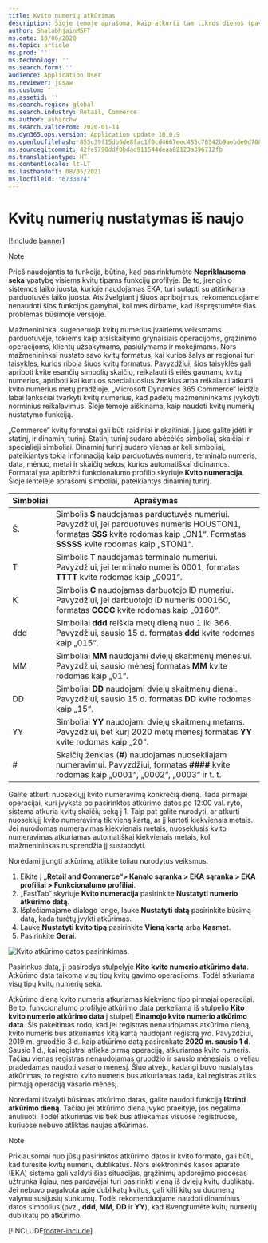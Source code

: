 ```yaml
---
title: Kvito numerių atkūrimas
description: Šioje temoje aprašoma, kaip atkurti tam tikros dienos (pavyzdžiui, per mokestinius metus ar kalendorinius metus) kvitų numerius, kurie yra naudojami įvairiems veiksmams.
author: ShalabhjainMSFT
ms.date: 10/06/2020
ms.topic: article
ms.prod: ''
ms.technology: ''
ms.search.form: ''
audience: Application User
ms.reviewer: josaw
ms.custom: ''
ms.assetid: ''
ms.search.region: global
ms.search.industry: Retail, Commerce
ms.author: asharchw
ms.search.validFrom: 2020-01-14
ms.dyn365.ops.version: Application update 10.0.9
ms.openlocfilehash: 855c39f15db6de8fac1f0cd4667eec485c70542b9aebde0d7085e2703f4609bb
ms.sourcegitcommit: 42fe9790ddf0bdad911544deaa82123a396712fb
ms.translationtype: HT
ms.contentlocale: lt-LT
ms.lasthandoff: 08/05/2021
ms.locfileid: "6733874"
---
```

# <a name="reset-receipt-numbers"></a>Kvitų numerių nustatymas iš naujo 

[!include [banner](includes/banner.md)]

> [!NOTE]
> Prieš naudojantis ta funkcija, būtina, kad pasirinktumėte **Nepriklausoma seka** ypatybę visiems kvitų tipams funkcijų profilyje. Be to, įrenginio sistemos laiko juosta, kurioje naudojamas EKA, turi sutapti su atitinkama parduotuvės laiko juosta. Atsižvelgiant į šiuos apribojimus, rekomenduojame nenaudoti šios funkcijos gamybai, kol mes dirbame, kad išspręstumėte šias problemas būsimoje versijoje. 

Mažmenininkai sugeneruoja kvitų numerius įvairiems veiksmams parduotuvėje, tokiems kaip atsiskaitymo grynaisiais operacijoms, grąžinimo operacijoms, klientų užsakymams, pasiūlymams ir mokėjimams. Nors mažmenininkai nustato savo kvitų formatus, kai kurios šalys ar regionai turi taisykles, kurios riboja šiuos kvitų formatus. Pavyzdžiui, šios taisyklės gali apriboti kvite esančių simbolių skaičių, reikalauti iš eilės gaunamų kvitų numerius, apriboti kai kuriuos specialiuosius ženklus arba reikalauti atkurti kvito numerius metų pradžioje. „Microsoft Dynamics 365 Commerce“ leidžia labai lanksčiai tvarkyti kvitų numerius, kad padėtų mažmenininkams įvykdyti norminius reikalavimus. Šioje temoje aiškinama, kaip naudoti kvitų numerių nustatymo funkciją.

„Commerce“ kvitų formatai gali būti raidiniai ir skaitiniai. Į juos galite įdėti ir statinį, ir dinaminį turinį. Statinį turinį sudaro abėcėlės simboliai, skaičiai ir specialieji simboliai. Dinaminį turinį sudaro vienas ar keli simboliai, pateikiantys tokią informaciją kaip parduotuvės numeris, terminalo numeris, data, mėnuo, metai ir skaičių sekos, kurios automatiškai didinamos. Formatai yra apibrėžti funkcionalumo profilio skyriuje **Kvito numeracija**. Šioje lentelėje aprašomi simboliai, pateikiantys dinaminį turinį.

| Simboliai | Aprašymas |
|------------|-------------|
| Š.          | Simbolis **S** naudojamas parduotuvės numeriui. Pavyzdžiui, jei parduotuvės numeris HOUSTON1, formatas **SSS** kvite rodomas kaip „ON1“. Formatas **SSSSS** kvite rodomas kaip „STON1“. |
| T          | Simbolis **T** naudojamas terminalo numeriui. Pavyzdžiui, jei terminalo numeris 0001, formatas **TTTT** kvite rodomas kaip „0001“. |
| K          | Simbolis **C** naudojamas darbuotojo ID numeriui. Pavyzdžiui, jei darbuotojo ID numeris 000160, formatas **CCCC** kvite rodomas kaip „0160“. |
| ddd        | Simboliai **ddd** reiškia metų dieną nuo 1 iki 366. Pavyzdžiui, sausio 15 d. formatas **ddd** kvite rodomas kaip „015“. |
| MM         | Simboliai **MM** naudojami dviejų skaitmenų mėnesiui. Pavyzdžiui, sausio mėnesį formatas **MM** kvite rodomas kaip „01“. |
| DD         | Simboliai **DD** naudojami dviejų skaitmenų dienai. Pavyzdžiui, sausio 15 d. formatas **DD** kvite rodomas kaip „15“. |
| YY         | Simboliai **YY** naudojami dviejų skaitmenų metams. Pavyzdžiui, bet kurį 2020 metų mėnesį formatas **YY** kvite rodomas kaip „20“. |
| \#         | Skaičių ženklas (**\#**) naudojamas nuosekliajam numeravimui. Pavyzdžiui, formatas **####** kvite rodomas kaip „0001“, „0002“, „0003“ ir t. t. |

Galite atkurti nuoseklųjį kvito numeravimą konkrečią dieną. Tada pirmajai operacijai, kuri įvyksta po pasirinktos atkūrimo datos po 12:00 val. ryto, sistema atkuria kvitų skaičių seką į 1. Taip pat galite nurodyti, ar atkurti nuoseklųjį kvito numeravimą tik vieną kartą, ar jį kartoti kiekvienais metais. Jei nurodomas numeravimas kiekvienais metais, nuoseklusis kvito numeravimas atkuriamas automatiškai kiekvienais metais, kol mažmenininkas nusprendžia jį sustabdyti. 

Norėdami įjungti atkūrimą, atlikite toliau nurodytus veiksmus.

1. Eikite į **„Retail and Commerce“\> Kanalo sąranka \> EKA sąranka \> EKA profiliai \> Funkcionalumo profiliai**.
1. „FastTab“ skyriuje **Kvito numeracija** pasirinkite **Nustatyti numerio atkūrimo datą**.
1. Išplečiamajame dialogo lange, lauke **Nustatyti datą** pasirinkite būsimą datą, kada turėtų įvykti atkūrimas.
1. Lauke **Nustatyti kvito tipą** pasirinkite **Vieną kartą** arba **Kasmet**.
1. Pasirinkite **Gerai**.

![Kvito atkūrimo datos pasirinkimas.](media/Enable_receipt_reset.png "Kvito atkūrimo datos pasirinkimas")

Pasirinkus datą, ji pasirodys stulpelyje **Kito kvito numerio atkūrimo data**. Atkūrimo data taikoma visų tipų kvitų gavimo operacijoms. Todėl atkuriama visų tipų kvitų numerių seka.

Atkūrimo dieną kvito numeris atkuriamas kiekvieno tipo pirmajai operacijai. Be to, funkcionalumo profilyje atkūrimo data perkeliama iš stulpelio **Kito kvito numerio atkūrimo data** į stulpelį **Einamojo kvito numerio atkūrimo data**. Šis pakeitimas rodo, kad jei registras nenaudojamas atkūrimo dieną, kvito numeris bus atkuriamas kitą kartą naudojant registrą *yra*. Pavyzdžiui, 2019 m. gruodžio 3 d. kaip atkūrimo datą pasirenkate **2020 m. sausio 1 d**. Sausio 1 d., kai registrai atlieka pirmą operaciją, atkuriamas kvito numeris. Tačiau vienas registras nenaudojamas gruodžio ir sausio mėnesiais, o vėliau pradedamas naudoti vasario mėnesį. Šiuo atveju, kadangi buvo nustatytas atkūrimas, to registro kvito numeris bus atkuriamas tada, kai registras atliks pirmąją operaciją vasario mėnesį.

Norėdami išvalyti būsimas atkūrimo datas, galite naudoti funkciją **Ištrinti atkūrimo dieną**. Tačiau jei atkūrimo diena įvyko praeityje, jos negalima anuliuoti. Todėl atkūrimas vis tiek bus atliekamas visuose registruose, kuriuose nebuvo atliktas naujas atkūrimas.

> [!NOTE]
> Priklausomai nuo jūsų pasirinktos atkūrimo datos ir kvito formato, gali būti, kad turėsite kvitų numerių dublikatus. Nors elektroninės kasos aparato (EKA) sistema gali valdyti šias situacijas, grąžinimų apdorojimo procesas užtrunka ilgiau, nes pardavėjai turi pasirinkti vieną iš dviejų kvitų dublikatų. Jei nebuvo pagalvota apie dublikatų kvitus, gali kilti kitų su duomenų valymu susijusių sunkumų. Todėl rekomenduojame naudoti dinaminius datos simbolius (pvz., **ddd**, **MM**, **DD** ir **YY**), kad išvengtumėte kvitų numerių dublikatų po atkūrimo.


[!INCLUDE[footer-include](../includes/footer-banner.md)]
